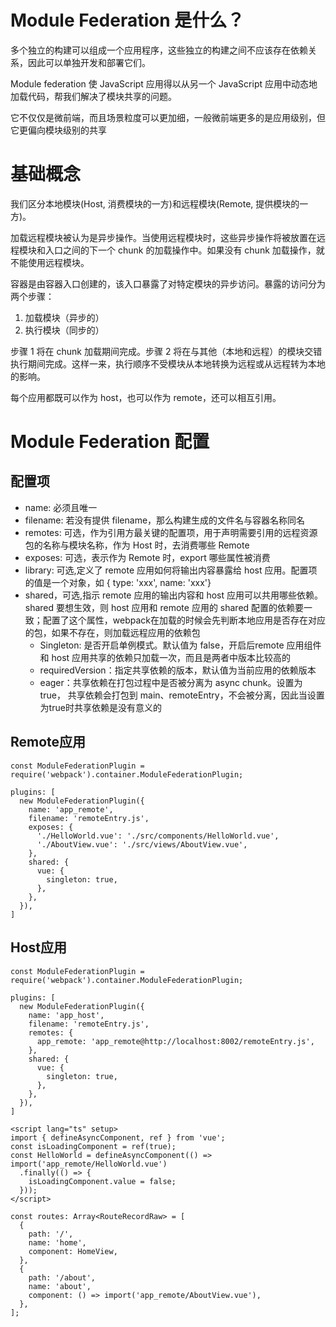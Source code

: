 # Module Federation 是什么？

多个独立的构建可以组成一个应用程序，这些独立的构建之间不应该存在依赖关系，因此可以单独开发和部署它们。

Module federation 使 JavaScript 应用得以从另一个 JavaScript 应用中动态地加载代码，帮我们解决了模块共享的问题。

它不仅仅是微前端，而且场景粒度可以更加细，一般微前端更多的是应用级别，但它更偏向模块级别的共享

# 基础概念

我们区分本地模块(Host, 消费模块的一方)和远程模块(Remote, 提供模块的一方)。

加载远程模块被认为是异步操作。当使用远程模块时，这些异步操作将被放置在远程模块和入口之间的下一个 chunk 的加载操作中。如果没有 chunk 加载操作，就不能使用远程模块。

容器是由容器入口创建的，该入口暴露了对特定模块的异步访问。暴露的访问分为两个步骤：

1. 加载模块（异步的）
2. 执行模块（同步的）

步骤 1 将在 chunk 加载期间完成。步骤 2 将在与其他（本地和远程）的模块交错执行期间完成。这样一来，执行顺序不受模块从本地转换为远程或从远程转为本地的影响。

每个应用都既可以作为 host，也可以作为 remote，还可以相互引用。

# Module Federation 配置

## 配置项

- name: 必须且唯一
- filename: 若没有提供 filename，那么构建生成的文件名与容器名称同名
- remotes: 可选，作为引用方最关键的配置项，用于声明需要引用的远程资源包的名称与模块名称，作为 Host 时，去消费哪些 Remote
- exposes: 可选，表示作为 Remote 时，export 哪些属性被消费
- library: 可选,定义了 remote 应用如何将输出内容暴露给 host 应用。配置项的值是一个对象，如 { type: 'xxx', name: 'xxx'}
- shared，可选,指示 remote 应用的输出内容和 host 应用可以共用哪些依赖。 shared 要想生效，则 host 应用和 remote 应用的 shared 配置的依赖要一致；配置了这个属性，webpack在加载的时候会先判断本地应用是否存在对应的包，如果不存在，则加载远程应用的依赖包
  - Singleton: 是否开启单例模式。默认值为 false，开启后remote 应用组件和 host 应用共享的依赖只加载一次，而且是两者中版本比较高的
  - requiredVersion：指定共享依赖的版本，默认值为当前应用的依赖版本
  - eager：共享依赖在打包过程中是否被分离为 async chunk。设置为 true， 共享依赖会打包到 main、remoteEntry，不会被分离，因此当设置为true时共享依赖是没有意义的

## Remote应用

```
const ModuleFederationPlugin = require('webpack').container.ModuleFederationPlugin;

plugins: [
  new ModuleFederationPlugin({
    name: 'app_remote',
    filename: 'remoteEntry.js',
    exposes: {
      './HelloWorld.vue': './src/components/HelloWorld.vue',
      './AboutView.vue': './src/views/AboutView.vue',
    },
    shared: {
      vue: {
        singleton: true,
      },
    },
  }),
]
```

## Host应用

```
const ModuleFederationPlugin = require('webpack').container.ModuleFederationPlugin;

plugins: [
  new ModuleFederationPlugin({
    name: 'app_host',
    filename: 'remoteEntry.js',
    remotes: {
      app_remote: 'app_remote@http://localhost:8002/remoteEntry.js',
    },
    shared: {
      vue: {
        singleton: true,
      },
    },
  }),
]
```

```
<script lang="ts" setup>
import { defineAsyncComponent, ref } from 'vue';
const isLoadingComponent = ref(true);
const HelloWorld = defineAsyncComponent(() => import('app_remote/HelloWorld.vue')
  .finally(() => {
    isLoadingComponent.value = false;
  }));
</script>
```

```
const routes: Array<RouteRecordRaw> = [
  {
    path: '/',
    name: 'home',
    component: HomeView,
  },
  {
    path: '/about',
    name: 'about',
    component: () => import('app_remote/AboutView.vue'),
  },
];
```
